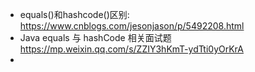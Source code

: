 - equals()和hashcode()区别: https://www.cnblogs.com/jesonjason/p/5492208.html
- Java equals 与 hashCode 相关面试题   https://mp.weixin.qq.com/s/ZZIY3hKmT-ydTti0yOrKrA
- ​